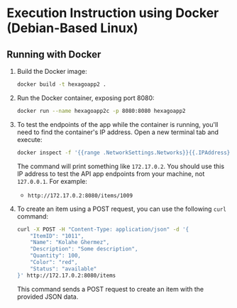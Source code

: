 # Execution Instruction using Docker (Debian-Based Linux)

## Running with Docker

1. Build the Docker image:

    ```bash
    docker build -t hexagoapp2 .
    ```

2. Run the Docker container, exposing port 8080:

    ```bash
    docker run --name hexagoapp2c -p 8080:8080 hexagoapp2
    ```

3. To test the endpoints of the app while the container is running, you'll need to find the container's IP address. Open a new terminal tab and execute:

    ```bash
    docker inspect -f '{{range .NetworkSettings.Networks}}{{.IPAddress}}{{end}}' hexagoapp2c
    ```

    The command will print something like `172.17.0.2`. You should use this IP address to test the API app endpoints from your machine, not `127.0.0.1`. For example:

    - `http://172.17.0.2:8080/items/1009`

4. To create an item using a POST request, you can use the following `curl` command:

    ```bash
    curl -X POST -H "Content-Type: application/json" -d '{
        "ItemID": "1011",
        "Name": "Kolahe Ghermez",
        "Description": "Some description",
        "Quantity": 100,
        "Color": "red",
        "Status": "available"
    }' http://172.17.0.2:8080/items
    ```

   This command sends a POST request to create an item with the provided JSON data.


